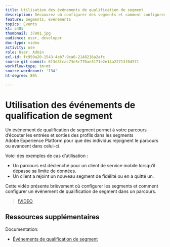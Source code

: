 ```yaml
---
title: Utilisation des événements de qualification de segment
description: Découvrez où configurer des segments et comment configurer un événement de qualification de segment dans un parcours.
feature: Segments, événements
topics: Events
kt: 5485
thumbnail: 37901.jpg
audience: user, developer
doc-type: video
activity: use
role: User, Admin
exl-id: fc950a20-1543-4eb7-9ca0-2148216a2afc
source-git-commit: 6f3d3fcac73e5c770ae3171e2e14a22713f0d571
workflow-type: tm+mt
source-wordcount: '134'
ht-degree: 86%

---
```


# Utilisation des événements de qualification de segment

Un événement de qualification de segment permet à votre parcours d’écouter les entrées et sorties des profils dans les segments Adobe Experience Platform pour que des individus rejoignent le parcours ou avancent dans celui-ci.

Voici des exemples de cas d’utilisation :

* Un parcours est déclenché pour un client de service mobile lorsqu’il dépasse sa limite de données.
* Un client a rejoint un nouveau segment de fidélité ou en a quitté un.

Cette vidéo présente brièvement où configurer les segments et comment configurer un événement de qualification de segment dans un parcours.

>[!VIDEO](https://video.tv.adobe.com/v/37901?quality=12)

## Ressources supplémentaires

Documentation:

* [Événements de qualification de segment](https://docs.adobe.com/content/help/fr-FR/journeys/using/building-journeys/about-journey-building/events-activities/segment-qualification-events.html)
